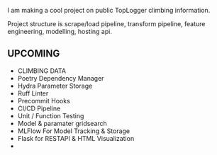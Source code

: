 I am making a cool project on public TopLogger climbing information.

Project structure is scrape/load pipeline, transform pipeline, feature engineering, modelling, hosting api.

## UPCOMING
- CLIMBING DATA
- Poetry Dependency Manager
- Hydra Parameter Storage
- Ruff Linter
- Precommit Hooks
- CI/CD Pipeline
- Unit / Function Testing
- Model & paramater gridsearch
- MLFlow For Model Tracking & Storage
- Flask for RESTAPI & HTML Visualization
- 